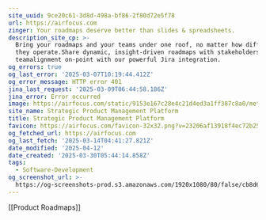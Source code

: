 ```yaml
---
site_uuid: 9ce20c61-3d8d-498a-bf86-2f80d72e5f78
url: https://airfocus.com
zinger: Your roadmaps deserve better than slides & spreadsheets.
description_site_cp: >-
  Bring your roadmaps and your teams under one roof, no matter how differently
  they operate.Share dynamic, insight-driven roadmaps with stakeholders, keeping
  teamalignment on-point with our powerful Jira integration.
og_errors: true
og_last_error: '2025-03-07T10:19:44.412Z'
og_error_message: HTTP error 401
jina_last_request: '2025-03-09T06:44:58.186Z'
jina_error: Error occurred
image: https://airfocus.com/static/9153e167c28e4c21d4ed3a1ff387c8a0/meta-default.png
site_name: Strategic Product Management Platform
title: Strategic Product Management Platform
favicon: https://airfocus.com/favicon-32x32.png?v=23206af13918f4ec72b2582ef7d0e3c7
og_fetched_url: https://airfocus.com
og_last_fetch: '2025-03-14T04:41:27.821Z'
date_modified: '2025-04-12'
date_created: '2025-03-30T05:44:14.858Z'
tags:
  - Software-Development
og_screenshot_url: >-
  https://og-screenshots-prod.s3.amazonaws.com/1920x1080/80/false/cb8d665d5a67e5148a0434cf8f9d54ffd71ad19c09c10740ba144f04b94cf054.jpeg
---
```





[[Product Roadmaps]]

